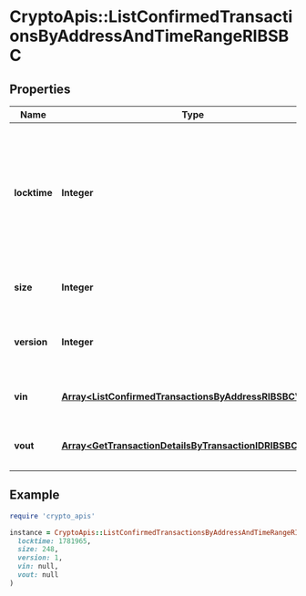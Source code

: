 # CryptoApis::ListConfirmedTransactionsByAddressAndTimeRangeRIBSBC

## Properties

| Name | Type | Description | Notes |
| ---- | ---- | ----------- | ----- |
| **locktime** | **Integer** | Represents the locktime on the transaction on the specific blockchain, i.e. the blockheight at which the transaction is valid. |  |
| **size** | **Integer** | Represents the total size of this transaction. |  |
| **version** | **Integer** | Represents the transaction&#39;s version number. |  |
| **vin** | [**Array&lt;ListConfirmedTransactionsByAddressRIBSBCVin&gt;**](ListConfirmedTransactionsByAddressRIBSBCVin.md) | Represents the transaction inputs. |  |
| **vout** | [**Array&lt;GetTransactionDetailsByTransactionIDRIBSBCVout&gt;**](GetTransactionDetailsByTransactionIDRIBSBCVout.md) | Represents the transaction outputs. | [optional] |

## Example

```ruby
require 'crypto_apis'

instance = CryptoApis::ListConfirmedTransactionsByAddressAndTimeRangeRIBSBC.new(
  locktime: 1781965,
  size: 248,
  version: 1,
  vin: null,
  vout: null
)
```

